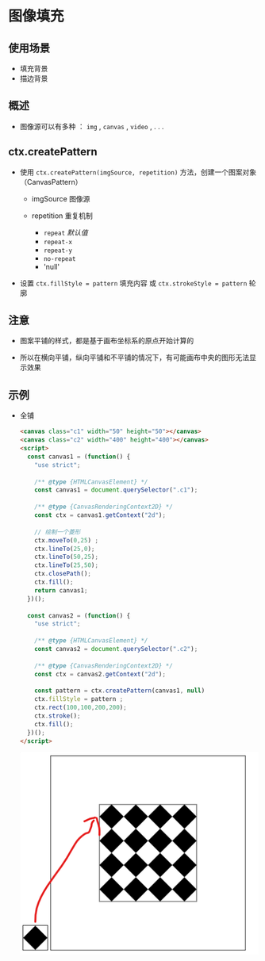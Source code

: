 # 图像填充

## 使用场景

+ 填充背景
+ 描边背景

## 概述

+ 图像源可以有多种 ： `img` , `canvas` , `video` , . . .

## ctx.createPattern

+ 使用 `ctx.createPattern(imgSource, repetition)` 方法，创建一个图案对象（CanvasPattern）

  + imgSource 图像源

  + repetition 重复机制

    + `repeat` *默认值*
    + `repeat-x`
    + `repeat-y`
    + `no-repeat`
    + 'null'

+ 设置 `ctx.fillStyle = pattern` 填充内容 或 `ctx.strokeStyle = pattern` 轮廓

## 注意

+ 图案平铺的样式，都是基于画布坐标系的原点开始计算的

+ 所以在横向平铺，纵向平铺和不平铺的情况下，有可能画布中央的图形无法显示效果

## 示例

+ 全铺

  ```html
  <canvas class="c1" width="50" height="50"></canvas>
  <canvas class="c2" width="400" height="400"></canvas>
  <script>
    const canvas1 = (function() {
      "use strict";

      /** @type {HTMLCanvasElement} */
      const canvas1 = document.querySelector(".c1");

      /** @type {CanvasRenderingContext2D} */
      const ctx = canvas1.getContext("2d");

      // 绘制一个菱形
      ctx.moveTo(0,25) ;
      ctx.lineTo(25,0);
      ctx.lineTo(50,25);
      ctx.lineTo(25,50);
      ctx.closePath();
      ctx.fill();
      return canvas1;
    })();

    const canvas2 = (function() {
      "use strict";

      /** @type {HTMLCanvasElement} */
      const canvas2 = document.querySelector(".c2");

      /** @type {CanvasRenderingContext2D} */
      const ctx = canvas2.getContext("2d");

      const pattern = ctx.createPattern(canvas1, null)
      ctx.fillStyle = pattern ;
      ctx.rect(100,100,200,200);
      ctx.stroke();
      ctx.fill();
    })();
  </script>
  ```

  ![createPattern全铺](./images/createPattern全铺.png)
